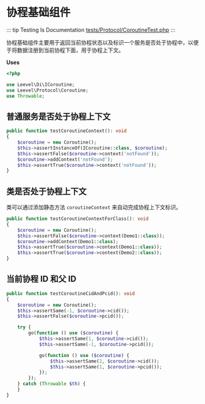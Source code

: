 # 协程基础组件

::: tip Testing Is Documentation
[tests/Protocol/CoroutineTest.php](https://github.com/hunzhiwange/framework/blob/master/tests/Protocol/CoroutineTest.php)
:::
    
协程基础组件主要用于返回当前协程状态以及标识一个服务是否处于协程中，以便于将数据注册到当前协程下面，用于协程上下文。

**Uses**

``` php
<?php

use Leevel\Di\ICoroutine;
use Leevel\Protocol\Coroutine;
use Throwable;
```

## 普通服务是否处于协程上下文

``` php
public function testCoroutineContext(): void
{
    $coroutine = new Coroutine();
    $this->assertInstanceOf(ICoroutine::class, $coroutine);
    $this->assertFalse($coroutine->context('notFound'));
    $coroutine->addContext('notFound');
    $this->assertTrue($coroutine->context('notFound'));
}
```
    
## 类是否处于协程上下文

类可以通过添加静态方法 `coroutineContext` 来自动完成协程上下文标识。

``` php
public function testCoroutineContextForClass(): void
{
    $coroutine = new Coroutine();
    $this->assertFalse($coroutine->context(Demo1::class));
    $coroutine->addContext(Demo1::class);
    $this->assertTrue($coroutine->context(Demo1::class));
    $this->assertTrue($coroutine->context(Demo2::class));
}
```
    
## 当前协程 ID 和父 ID

``` php
public function testCoroutineCidAndPcid(): void
{
    $coroutine = new Coroutine();
    $this->assertSame(-1, $coroutine->cid());
    $this->assertFalse($coroutine->pcid());

    try {
        go(function () use ($coroutine) {
            $this->assertSame(1, $coroutine->cid());
            $this->assertSame(-1, $coroutine->pcid());

            go(function () use ($coroutine) {
                $this->assertSame(2, $coroutine->cid());
                $this->assertSame(1, $coroutine->pcid());
            });
        });
    } catch (Throwable $th) {
    }
}
```